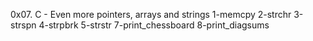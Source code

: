 0x07. C - Even more pointers, arrays and strings
1-memcpy
2-strchr
3-strspn
4-strpbrk
5-strstr
7-print_chessboard
8-print_diagsums
